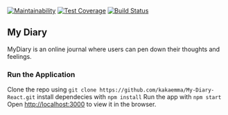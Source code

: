 [![Maintainability](https://api.codeclimate.com/v1/badges/ef8d67d8130427f1c0bd/maintainability)](https://codeclimate.com/github/kakaemma/My-Diary-React/maintainability) [![Test Coverage](https://api.codeclimate.com/v1/badges/ef8d67d8130427f1c0bd/test_coverage)](https://codeclimate.com/github/kakaemma/My-Diary-React/test_coverage) [![Build Status](https://travis-ci.org/kakaemma/My-Diary-React.svg?branch=develop)](https://travis-ci.org/kakaemma/My-Diary-React)

## My Diary
MyDiary is an online journal where users can pen down their thoughts and feelings.

### Run the Application
Clone the repo using `git clone https://github.com/kakaemma/My-Diary-React.git`
install dependecies with `npm install`
Run the app with `npm start`<br>
Open [http://localhost:3000](http://localhost:3000) to view it in the browser.
